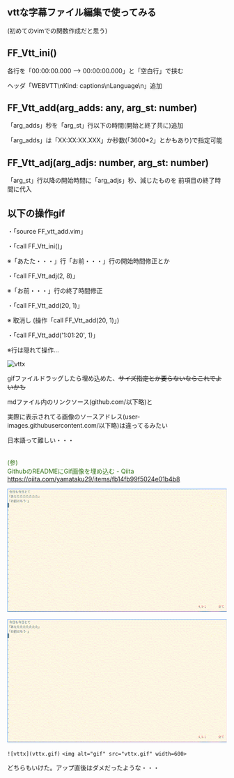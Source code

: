 ## vttな字幕ファイル編集で使ってみる

(初めてのvimでの関数作成だと思う)

## FF_Vtt_ini()

  各行を「00:00:00.000 --> 00:00:00.000」と「空白行」で挟む

  ヘッダ「WEBVTT\nKind: captions\nLanguage\n」追加
  
## FF_Vtt_add(arg_adds: any, arg_st: number)

  「arg_adds」秒を「arg_st」行以下の時間(開始と終了共に)追加
  
  「arg_adds」は「XX:XX:XX.XXX」か秒数(「3600*2」とかもあり)で指定可能
  
## FF_Vtt_adj(arg_adjs: number, arg_st: number)

  「arg_st」行以降の開始時間に「arg_adjs」秒、減じたものを
  前項目の終了時間に代入

## 以下の操作gif

・「source FF_vtt_add.vim」

・「call FF_Vtt_ini()」

※「あたた・・・」行「お前・・・」行の開始時間修正とか

・「call FF_Vtt_adj(2, 8)」

※「お前・・・」行の終了時間修正

・「call FF_Vtt_add(20, 1)」

※ 取消し (操作「call FF_Vtt_add(20, 1)」)

・「call FF_Vtt_add('1:01:20', 1)」

※行は隠れて操作…

![vttx](https://github.com/oxxpeh/pub/assets/145547859/f3fb992a-9ad4-47e9-a972-880c1577829d)

gifファイルドラッグしたら埋め込めた、~~サイズ指定とか要らないならこれでよいかも~~

mdファイル内のリンクソース(github.com/以下略)と

実際に表示されてる画像のソースアドレス(user-images.githubusercontent.com/以下略)は違ってるみたい

日本語って難しい・・・

<span style="color: #38761d;"><br>(参)<br>GithubのREADMEにGif画像を埋め込む - Qiita<br>https://qiita.com/yamataku29/items/fb14fb99f5024e01b4b8</span><br>

![vttx](vttx.gif)

<img alt="gif" src="vttx.gif" width=600>


`![vttx](vttx.gif)`
`<img alt="gif" src="vttx.gif" width=600>`

どちらもいけた。アップ直後はダメだったような・・・
